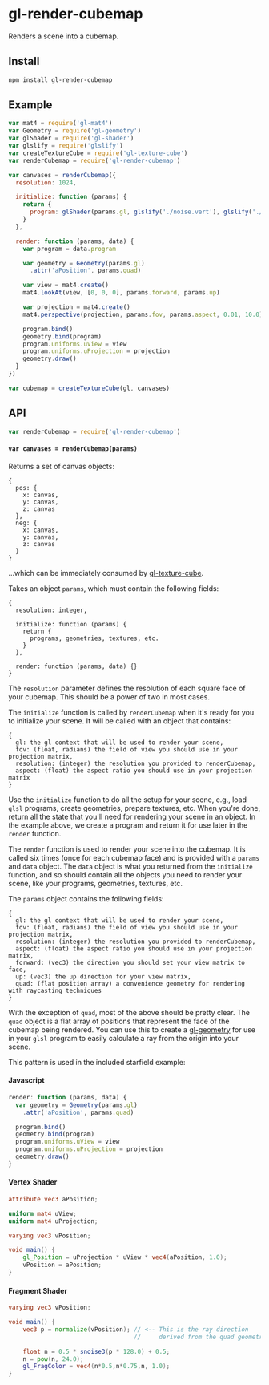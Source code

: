 # gl-render-cubemap

Renders a scene into a cubemap.

## Install

```sh
npm install gl-render-cubemap
```

## Example

```js
var mat4 = require('gl-mat4')
var Geometry = require('gl-geometry')
var glShader = require('gl-shader')
var glslify = require('glslify')
var createTextureCube = require('gl-texture-cube')
var renderCubemap = require('gl-render-cubemap')

var canvases = renderCubemap({
  resolution: 1024,

  initialize: function (params) {
    return {
      program: glShader(params.gl, glslify('./noise.vert'), glslify('./noise.frag'))
    }
  },

  render: function (params, data) {
    var program = data.program

    var geometry = Geometry(params.gl)
      .attr('aPosition', params.quad)

    var view = mat4.create()
    mat4.lookAt(view, [0, 0, 0], params.forward, params.up)

    var projection = mat4.create()
    mat4.perspective(projection, params.fov, params.aspect, 0.01, 10.0)

    program.bind()
    geometry.bind(program)
    program.uniforms.uView = view
    program.uniforms.uProjection = projection
    geometry.draw()
  }
})

var cubemap = createTextureCube(gl, canvases)
```

## API

```js
var renderCubemap = require('gl-render-cubemap')
```

#### `var canvases = renderCubemap(params)`

Returns a set of canvas objects:
```
{
  pos: {
    x: canvas,
    y: canvas,
    z: canvas
  },
  neg: {
    x: canvas,
    y: canvas,
    z: canvas
  }
}
```

...which can be immediately consumed by
[gl-texture-cube](https://github.com/wwwtyro/gl-texture-cube).

Takes an object `params`, which must contain the following fields:
```
{
  resolution: integer,

  initialize: function (params) {
    return {
      programs, geometries, textures, etc.
    }
  },

  render: function (params, data) {}
}
```

The `resolution` parameter defines the resolution of each square face of your cubemap.
This should be a power of two in most cases.

The `initialize` function is called by `renderCubemap` when it's ready for you to
initialize your scene. It will be called with an object that contains:

```
{
  gl: the gl context that will be used to render your scene,
  fov: (float, radians) the field of view you should use in your projection matrix,
  resolution: (integer) the resolution you provided to renderCubemap,
  aspect: (float) the aspect ratio you should use in your projection matrix
}
```

Use the `initialize` function to do all the setup for your scene, e.g., load
`glsl` programs, create geometries, prepare textures, etc. When you're done,
return all the state that you'll need for rendering your scene in an object.
In the example above, we create a program and return it for use later in the
`render` function.

The `render` function is used to render your scene into the cubemap. It is called
six times (once for each cubemap face) and is provided with a `params` and `data`
object. The `data` object is what you returned from the `initialize` function, and
so should contain all the objects you need to render your scene, like your programs,
geometries, textures, etc.

The `params` object contains the following fields:

```
{
  gl: the gl context that will be used to render your scene,
  fov: (float, radians) the field of view you should use in your projection matrix,
  resolution: (integer) the resolution you provided to renderCubemap,
  aspect: (float) the aspect ratio you should use in your projection matrix,
  forward: (vec3) the direction you should set your view matrix to face,
  up: (vec3) the up direction for your view matrix,
  quad: (flat position array) a convenience geometry for rendering with raycasting techniques
}
```

With the exception of `quad`, most of the above should be pretty clear.
The `quad` object is a flat array of positions that represent the face
of the cubemap being rendered. You can use this to create a
[gl-geometry](https://github.com/hughsk/gl-geometry) for use in your
`glsl` program to easily calculate a ray from the origin into your
scene.

This pattern is used in the included starfield example:

#### Javascript
```js
render: function (params, data) {
  var geometry = Geometry(params.gl)
    .attr('aPosition', params.quad)

  program.bind()
  geometry.bind(program)
  program.uniforms.uView = view
  program.uniforms.uProjection = projection
  geometry.draw()
}
```

#### Vertex Shader
```glsl
attribute vec3 aPosition;

uniform mat4 uView;
uniform mat4 uProjection;

varying vec3 vPosition;

void main() {
    gl_Position = uProjection * uView * vec4(aPosition, 1.0);
    vPosition = aPosition;
}
```

#### Fragment Shader
```glsl
varying vec3 vPosition;

void main() {
    vec3 p = normalize(vPosition); // <-- This is the ray direction
                                   //     derived from the quad geometry.

    float n = 0.5 * snoise3(p * 128.0) + 0.5;
    n = pow(n, 24.0);
    gl_FragColor = vec4(n*0.5,n*0.75,n, 1.0);
}
```

